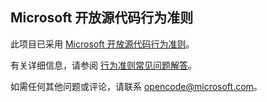 ## <a name="microsoft-open-source-code-of-conduct"></a>Microsoft 开放源代码行为准则

此项目已采用 [Microsoft 开放源代码行为准则](https://opensource.microsoft.com/codeofconduct/)。

有关详细信息，请参阅 [行为准则常见问题解答](https://opensource.microsoft.com/codeofconduct/faq/)。 

如需任何其他问题或评论，请联系 [opencode@microsoft.com](mailto:opencode@microsoft.com)。 
